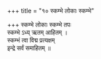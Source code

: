 +++
title = "१० स्कम्भे लोकाः स्कम्भे"

+++
स्कम्भे लोकाः स्कम्भे तपः  
स्कम्भे ऽध्य् ऋतम् आहितम् ।  
स्कम्भं त्वा विद्म प्रत्यक्षम्  
इन्द्रे सर्वं समाहितम् ॥